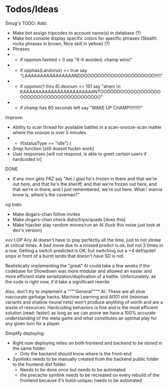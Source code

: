 Todos/Ideas
===========
Smug's TODO:
Add:
- Make bot assign tripcodes to account name(s) in database (?)
- Make bot console display specific colors for specific phrases (Stealth rocks phrases in brown, Nice skill in yellow) (?)
- Phrases
- - if oppmon.fainted < 0 say "6-0 avoided, champ wins!"
- - if opphas(Landorus) == true say "LAAAAAAAAAAAAAAAANDOOOOOOOOOOOOOOOOOOOOOO!!!!!"
- - if oppmon(1 thru 6).dexnum <= 151 say "ahem \n KAAAAAAAAAAAAAAAAAAAAAAANTOOOOOOOOOOOOOOOOOOOOOOOOOOOOOOOOOOOOOOOOOO"
- - if champ has 60 seconds left say "WAKE UP CHAMP!!!!!!!!!"


Improve:
- Ability to scan thread for available battles in a scan-snooze-scan matter where the snooze is over 5 minutes
- - if(statusType == "idle") {
- Snap function [still doesnt fuckin work]
- User responses [will not respond, is able to greet certain users if hardcoded in]

DONE
- if any mon gets FRZ say "Am I glad he's frozen in there and that we're out here, and that he's the sheriff, and that we're frozen out here, and that we're in there, and I just remembered, we're out here. What I wanna know is, where's the caveman?"


og todo:
- Make dogars-chan follow invites
- Make dogars-chan check dubs/trips/quads [does this]
- Make hijacker play random moves/run an AI (fuck this noise just look at dev's version)
 
vvv t.OP
Any AI doesn't have to play perfectly all the time, just to not stroke at critical times. A bad move due to a missed predict is ok, but not 3 times in a row.
Getting a switch predicted is OK, but switching out a +4 def/spdef snips in front of a burnt lando that doesn't have SD is not.

Realistically implementing the "great" AI could take a few weeks if the codebase for Showdown was more modular and allowed an easier and more efficient state serialization/duplication of a battle. Unfortunately, as the code is right now, it'd take a significant rewrite.

Also, don't try to implement a """"General"""" AI. These are all slow inaccurate garbage hacks. Machine Learning and AI101 shit (minimax variants and shallow neural nets) won't produce anything of worth and are a waste of resources.
Hardcoding behaviors is fine and is the most efficient solution (read: faster) as long as we can prove we have a 100% accurate understanding of the meta game and what constitutes an optimal play for any given turn for a player.

Simplify deploying:
 - Right now deploying relies on both frontend and backend to be stored in the same folder:
    - Only the backend should know where is the front-end
 - Symlinks needs to be manually created from the backend public folder to the frontend dist folder:
    - Needs to be done once but needs to be automated
    - the precache symlink needs to be recreated on every rebuild of the frontend because it's build-unique; needs to be automated
